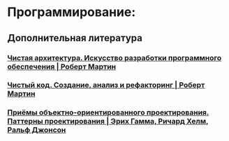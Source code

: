 # Программирование:


## Дополнительная литература

### [Чистая архитектура. Искусство разработки программного обеспечения | Роберт Мартин](books/Чистая_архитектура_Искусство_разработки_ПО.pdf)
### [Чистый код. Создание, анализ и рефакторинг | Роберт Мартин](books/Чистый_код_создание_анализ_и_рефакторинг.pdf)
### [Приёмы объектно-ориентированного проектирования. Паттерны проектирования | Эрих Гамма, Ричард Хелм, Ральф Джонсон](books/Чистый_код_создание_анализ_и_рефакторинг.pdf)